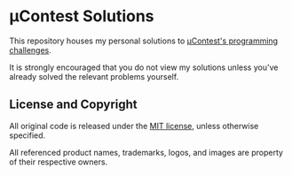 # µContest Solutions


This repository houses my personal solutions to
[µContest's programming challenges][challenges].

It is strongly encouraged that you do not view my solutions unless you've
already solved the relevant problems yourself.

## License and Copyright

All original code is released under the [MIT license][mit], unless otherwise
specified.

All referenced product names, trademarks, logos, and images are property of
their respective owners.


[challenges]: http://www.microcontest.com/contests.php
              "µContest"

[mit]: http://opensource.org/licenses/MIT/
       "The MIT License (MIT)"
